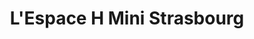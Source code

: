 ---
title: "L'Espace H Mini Strasbourg"
url: /hoenheim/lespace-h-mini-strasbourg/
shop: Autohaus
---